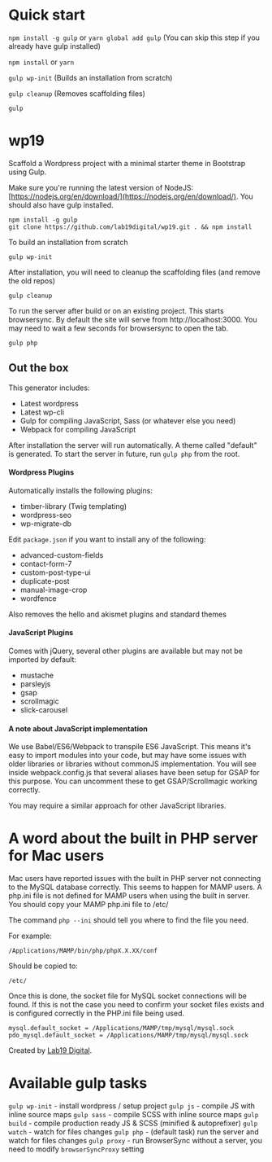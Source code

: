 # Quick start

`npm install -g gulp` or `yarn global add gulp` (You can skip this step if you already have gulp installed)

`npm install` or `yarn`

`gulp wp-init` (Builds an installation from scratch)

`gulp cleanup` (Removes scaffolding files)

`gulp`

# wp19

Scaffold a Wordpress project with a minimal starter theme in Bootstrap using Gulp.

Make sure you're running the latest version of NodeJS: [https://nodejs.org/en/download/](https://nodejs.org/en/download/). You should also have gulp installed.

    npm install -g gulp
    git clone https://github.com/lab19digital/wp19.git . && npm install

To build an installation from scratch

    gulp wp-init

After installation, you will need to cleanup the scaffolding files (and remove the old repos)

    gulp cleanup

To run the server after build or on an existing project. This starts browsersync. By default the site will serve from http://localhost:3000. You may need to wait a few seconds for browsersync to open the tab.

    gulp php

## Out the box

This generator includes:

* Latest wordpress
* Latest wp-cli
* Gulp for compiling JavaScript, Sass (or whatever else you need)
* Webpack for compiling JavaScript

After installation the server will run automatically. A theme called "default" is generated. To start the server in future, run `gulp php` from the root.

#### Wordpress Plugins
Automatically installs the following plugins:

* timber-library (Twig templating)
* wordpress-seo
* wp-migrate-db

Edit `package.json` if you want to install any of the following:

* advanced-custom-fields
* contact-form-7
* custom-post-type-ui
* duplicate-post
* manual-image-crop
* wordfence

Also removes the hello and akismet plugins and standard themes

#### JavaScript Plugins
Comes with jQuery, several other plugins are available but may not be imported by default:
- mustache
- parsleyjs
- gsap
- scrollmagic
- slick-carousel

#### A note about JavaScript implementation

We use Babel/ES6/Webpack to transpile ES6 JavaScript. This means it's easy to import modules
into your code, but may have some issues with older libraries or libraries without commonJS
implementation. You will see inside webpack.config.js that several aliases have been setup
for GSAP for this purpose. You can uncomment these to get GSAP/Scrollmagic working correctly.

You may require a similar approach for other JavaScript libraries.

# A word about the built in PHP server for Mac users
Mac users have reported issues with the built in PHP server not connecting to the MySQL database correctly.
This seems to happen for MAMP users. A php.ini file is not defined for MAMP users when using the built
in server. You should copy your MAMP php.ini file to /etc/

The command `php --ini` should tell you where to find the file you need.

For example:

    /Applications/MAMP/bin/php/phpX.X.XX/conf

Should be copied to:

    /etc/

Once this is done, the socket file for MySQL socket connections will be found. If this is not the case
you need to confirm your socket files exists and is configured correctly in the PHP.ini file being used.

    mysql.default_socket = /Applications/MAMP/tmp/mysql/mysql.sock
    pdo_mysql.default_socket = /Applications/MAMP/tmp/mysql/mysql.sock


Created by <a href="http://lab19digital.com">Lab19 Digital</a>.

# Available gulp tasks

`gulp wp-init` - install wordpress / setup project
`gulp js` - compile JS with inline source maps
`gulp sass` - compile SCSS with inline source maps
`gulp build` - compile production ready JS & SCSS (minified & autoprefixer)
`gulp watch` - watch for files changes
`gulp php` - (default task) run the server and watch for files changes
`gulp proxy` - run BrowserSync without a server, you need to modify `browserSyncProxy` setting
